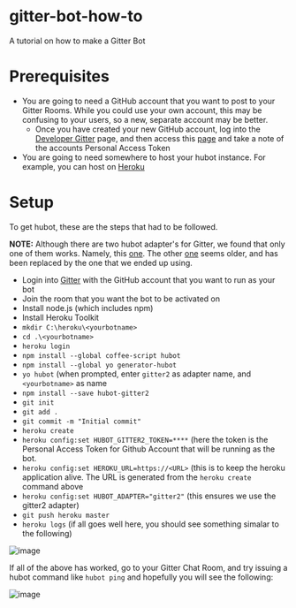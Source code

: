 # gitter-bot-how-to
A tutorial on how to make a Gitter Bot

# Prerequisites

* You are going to need a GitHub account that you want to post to your Gitter Rooms.  While you could use your own account, this may be confusing to your users, so a new, separate account may be better.
  * Once you have created your new GitHub account, log into the [Developer Gitter](https://developer.gitter.im/docs/welcome) page, and then access this [page](https://developer.gitter.im/apps) and take a note of the accounts Personal Access Token
* You are going to need somewhere to host your hubot instance.  For example, you can host on [Heroku](https://dashboard.heroku.com/)

# Setup

To get hubot, these are the steps that had to be followed.

**NOTE:** Although there are two hubot adapter's for Gitter, we found that only one of them works.  Namely, this [one](https://github.com/huafu/hubot-gitter2).  The other [one](https://github.com/kcjpop/hubot-gitter) seems older, and has been replaced by the one that we ended up using.

* Login into [Gitter](http://gitter.im) with the GitHub account that you want to run as your bot
* Join the room that you want the bot to be activated on
* Install node.js (which includes npm)
* Install Heroku Toolkit
* `mkdir C:\heroku\<yourbotname>`
* `cd .\<yourbotname>`
* `heroku login`
* `npm install --global coffee-script hubot`
* `npm install --global yo generator-hubot`
* `yo hubot` (when prompted, enter `gitter2` as adapter name, and `<yourbotname>` as name
* `npm install --save hubot-gitter2`
* `git init`
* `git add .`
* `git commit -m "Initial commit"`
* `heroku create`
* `heroku config:set HUBOT_GITTER2_TOKEN=****` (here the token is the Personal Access Token for Github Account that will be running as the bot.
* `heroku config:set HEROKU_URL=https://<URL>` (this is to keep the heroku application alive.  The URL is generated from the `heroku create` command above
* `heroku config:set HUBOT_ADAPTER="gitter2"` (this ensures we use the gitter2 adapter)
* `git push heroku master`
* `heroku logs` (if all goes well here, you should see something simalar to the following)

![image](https://cloud.githubusercontent.com/assets/1271146/5890975/1b0b13d4-a471-11e4-97db-9be2b5fbae77.png)

If all of the above has worked, go to your Gitter Chat Room, and try issuing a hubot command like `hubot ping` and hopefully you will see the following:

![image](https://cloud.githubusercontent.com/assets/1271146/5890979/96fa7066-a471-11e4-9042-b1db63b4e984.png)
